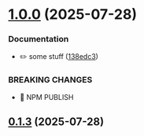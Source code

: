 # [1.0.0](https://github.com/ayushjaipuriyar/leetcode-mcpserver/compare/v0.1.3...v1.0.0) (2025-07-28)


### Documentation

* ✏️ some stuff ([138edc3](https://github.com/ayushjaipuriyar/leetcode-mcpserver/commit/138edc34841d65fec79ebc0b995804fa41e42047))


### BREAKING CHANGES

* 🧨 NPM PUBLISH

## [0.1.3](https://github.com/ayushjaipuriyar/leetcode-mcpserver/compare/v0.1.1...v0.1.3) (2025-07-28)
